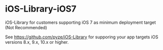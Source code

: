# iOS-Library-iOS7
iOS-Library for customers supporting iOS 7 as minimum deployment target (Not Recommended)  

See <a href="https://github.com/pyze/iOS-Library">https://github.com/pyze/iOS-Library</a> for supporing your app targets iOS versions 8.x, 9.x, 10.x or higher.
